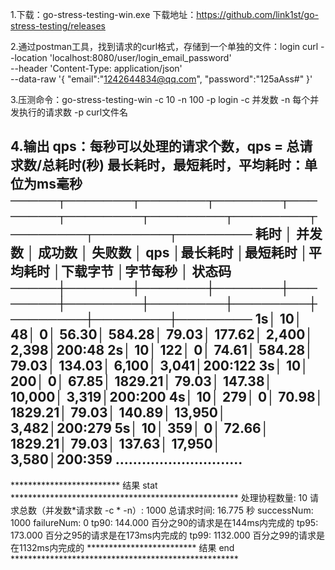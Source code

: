 1.下载：go-stress-testing-win.exe
  下载地址：https://github.com/link1st/go-stress-testing/releases

2.通过postman工具，找到请求的curl格式，存储到一个单独的文件：login
    curl --location 'localhost:8080/user/login_email_password' \
    --header 'Content-Type: application/json' \
    --data-raw '{
        "email":"1242644834@qq.com",
        "password":"125aAss#"
    }'

3.压测命令：go-stress-testing-win -c 10 -n 100 -p  login
  -c 并发数
  -n 每个并发执行的请求数
  -p curl文件名

4.输出
qps：每秒可以处理的请求个数，qps = 总请求数/总耗时(秒)
最长耗时，最短耗时，平均耗时：单位为ms毫秒
─────┬───────┬───────┬───────┬────────┬────────┬────────┬────────┬────────┬────────┬────────
 耗时 │ 并发数 │ 成功数 │ 失败数 │   qps  │最长耗时  │最短耗时 │平均耗时  │下载字节 │字节每秒  │ 状态码
─────┼───────┼───────┼───────┼────────┼────────┼────────┼────────┼────────┼────────┼────────
   1s│     10│     48│      0│   56.30│  584.28│   79.03│  177.62│   2,400│   2,398│200:48
   2s│     10│    122│      0│   74.61│  584.28│   79.03│  134.03│   6,100│   3,041│200:122
   3s│     10│    200│      0│   67.85│ 1829.21│   79.03│  147.38│  10,000│   3,319│200:200
   4s│     10│    279│      0│   70.98│ 1829.21│   79.03│  140.89│  13,950│   3,482│200:279
   5s│     10│    359│      0│   72.66│ 1829.21│   79.03│  137.63│  17,950│   3,580│200:359
                                .............................
---------------------------------------------------------------------------------------------
*************************  结果 stat  ****************************************************
处理协程数量: 10
请求总数（并发数*请求数 -c * -n）: 1000 总请求时间: 16.775 秒 successNum: 1000 failureNum: 0
tp90: 144.000   百分之90的请求是在144ms内完成的
tp95: 173.000   百分之95的请求是在173ms内完成的
tp99: 1132.000  百分之99的请求是在1132ms内完成的
*************************  结果 end   ****************************************************

